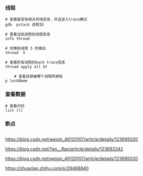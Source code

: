 ### 线程
```shell
# 查看是否有相关的栈信息，并且进入trace模式
gdb  pstack 进程ID

# 查看当前进程的线程信息
info thread

# 切换到线程 5 的输出
thread  5

# 查看所有线程的back trace信息
thread apply all bt 

	# 查看该锁被哪个线程所拥有 
p lockName
```

###  查看数据

```shell
# 查看代码
list (l)

```

### 断点
```shell

```

https://blog.csdn.net/weixin_46120107/article/details/123695020

https://blog.csdn.net/Yan__Ran/article/details/123692242

https://blog.csdn.net/weixin_46120107/article/details/123695020

https://zhuanlan.zhihu.com/p/29468840